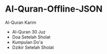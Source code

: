 # Al-Quran-Offline-JSON
Al-Quran Karim

- Al-Quran 30 Juz
- Doa Setelah Sholat
- Kumpulan Do'a
- Dzikir Setelah Sholat
